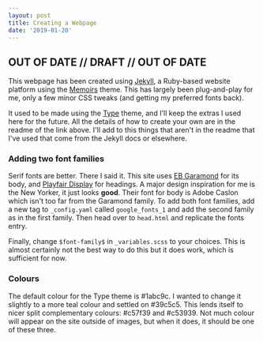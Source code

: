 ```yaml
---
layout: post
title: Creating a Webpage
date: '2019-01-20'
---
```


## OUT OF DATE // DRAFT // OUT OF DATE

This webpage has been created using [Jekyll](https://jekyllrb.com/), a Ruby-based website platform using the [Memoirs](https://www.wowthemes.net/memoirs-free-jekyll-theme/) theme. This has largely been plug-and-play for me, only a few minor CSS tweaks (and getting my preferred fonts back).

It used to be made using the [Type](https://github.com/rohanchandra/type-theme) theme, and I'll keep the extras I used here for the future. All the details of how to create your own are in the readme of the link above. I'll add to this things that aren't in the readme that I've used that come from the Jekyll docs or elsewhere.

### Adding two font families

Serif fonts are better. There I said it. This site uses [EB Garamond](https://fonts.google.com/specimen/EB+Garamond) for its body, and [Playfair Display](https://fonts.google.com/specimen/Playfair+Display) for headings. A major design inspiration for me is the New Yorker, it just looks **good**. Their font for body is Adobe Caslon which isn't too far from the Garamond family. To add both font families, add a new tag to `_config.yaml` called `google_fonts_1` and add the second family as in the first family. Then head over to `head.html` and replicate the fonts entry.

Finally, change `$font-family$` in `_variables.scss` to your choices. This is almost certainly not the best way to do this but it does work, which is sufficient for now.

### Colours

The default colour for the Type theme is #1abc9c. I wanted to change it slightly to a more teal colour and settled on #39c5c5. This lends itself to nicer split complementary colours: #c57f39 and #c53939. Not much colour will appear on the site outside of images, but when it does, it should be one of these three.
